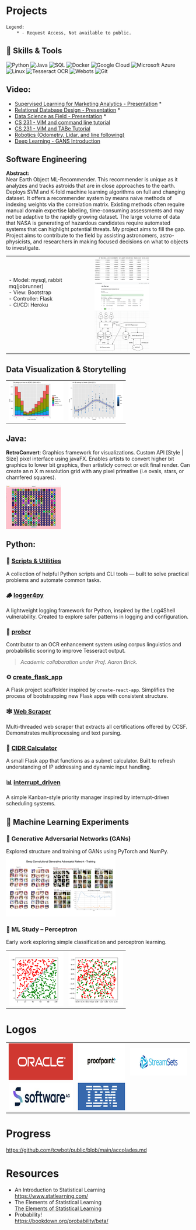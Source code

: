# Projects

```
Legend:
    * - Request Access, Not available to public.
```
## 🧠 Skills & Tools

![Python](https://img.shields.io/badge/Python-3776AB?style=for-the-badge&logo=python&logoColor=white)
![Java](https://img.shields.io/badge/Java-ED8B00?style=for-the-badge&logo=java&logoColor=white)
![SQL](https://img.shields.io/badge/SQL-4479A1?style=for-the-badge&logo=postgresql&logoColor=white)
![Docker](https://img.shields.io/badge/Docker-2496ED?style=for-the-badge&logo=docker&logoColor=white)
![Google Cloud](https://img.shields.io/badge/Google_Cloud-4285F4?style=for-the-badge&logo=google-cloud&logoColor=white)
![Microsoft Azure](https://img.shields.io/badge/Azure-0078D4?style=for-the-badge&logo=microsoft-azure&logoColor=white)
![Linux](https://img.shields.io/badge/Linux-FCC624?style=for-the-badge&logo=linux&logoColor=black)
![Tesseract OCR](https://img.shields.io/badge/Tesseract-OCR-blue?style=for-the-badge)
![Webots](https://img.shields.io/badge/Webots-Robot_Simulator-orange?style=for-the-badge)
![Git](https://img.shields.io/badge/Git-F05032?style=for-the-badge&logo=git&logoColor=white)



## Video:
- [Supervised Learning for Marketing Analytics - Presentation](https://www.youtube.com/watch?v=7WtoGeQmB0w) *
- [Relational Database Design - Presentation](https://www.youtube.com/watch?v=QxE2QbB2YTM) *
- [Data Science as Field - Presentation](https://www.youtube.com/watch?v=uiD9XutppVQ) *
- [CS 231 - VIM and command line tutorial](https://www.youtube.com/watch?v=RCx34TPTjsg)
- [CS 231 - VIM and TABe Tutorial](https://www.youtube.com/watch?v=PhcTrkfMIS4)
- [Robotics (Odometry, Lidar, and line following)](https://www.youtube.com/watch?v=V10tFtglBeQ)
- [Deep Learning - GANS Introduction](https://www.youtube.com/watch?v=8LWD8VtZRe0)


  


## Software Engineering
**Abstract:** <br/>
Near Earth Object ML-Recommender. This recommender is unique as it analyzes and tracks astroids that are in close approaches to the earth. Deploys SVM and K-fold machine learning algorithms on full and changing dataset. It offers a recommender system by means naive methods of indexing weights via the correlation matrix. 
Existing methods often require manual domain expertise labeling, time-consuming assessments and may not be adaptive to the rapidly
growing dataset. The large volume of data that NASA is generating of hazardous candidates require automated systems that can highlight potential threats. My project aims to fill the gap. Project aims to contribute to the field by assisting astronomers, astro-physicists, and researchers in making focused decisions on what to objects to investigate. 


<table>
<tr>
  <td align=top>
- Model: mysql, rabbit mq(jobrunner) <br/>
- View: Bootstrap <br/>
- Controller: Flask  <br/>
- CI/CD: Heroku<br/> <br/> <br/> <br/> <br/>
  </td>
  <td>
   <img src="https://github.com/tcwbot/public/blob/main/images/neor-data.png" width="150"/>
   <img src="https://github.com/tcwbot/public/blob/main/images/neor-jobrunner.png" width="150"/> <br/>
   <img src="https://github.com/tcwbot/public/blob/main/images/system-diagram.png" width="150"/>

  </td>
 </tr>
</table>


## Data Visualization & Storytelling
<table>
 <tr>
  <td>
<img src="https://github.com/tcwbot/public/blob/main/images/visual-analysis1.png" width="150"/>
  </td>
  <td>
<img src="https://github.com/tcwbot/public/blob/main/images/visual-analysis2.png" width="150"/>
  </td>
 </tr>
</table>

## Java:

__RetroConvert__: Graphics framework for visualizations. Custom API [Style | Size] pixel interface using javaFX. Enables artists to convert higher bit graphics to lower bit graphics, then artisticly correct or edit final render.  Can create an n X m resolution grid with any pixel primative (i.e ovals, stars, or chamfered squares). 

<img align="center" src="https://raw.githubusercontent.com/tcwbot/public/main/images/pixels.png" width="150"/>


## Python:


### 📁 [Scripts & Utilities](https://github.com/tcwbot/public/tree/main/scripts)
A collection of helpful Python scripts and CLI tools — built to solve practical problems and automate common tasks.

### 🪵 [logger4py](https://github.com/tcwbot/logger4)
A lightweight logging framework for Python, inspired by the Log4Shell vulnerability. Created to explore safer patterns in logging and configuration.

### 🧠 [probcr](https://github.com/aaronbrick/probcr)
Contributor to an OCR enhancement system using corpus linguistics and probabilistic scoring to improve Tesseract output.  
> *Academic collaboration under Prof. Aaron Brick.*

### ⚙️ [create_flask_app](https://github.com/tcwbot/public/tree/main/scripts/create_flask_app)
A Flask project scaffolder inspired by `create-react-app`. Simplifies the process of bootstrapping new Flask apps with consistent structure.

### 🕸️ [Web Scraper](https://github.com/tcwbot/public/tree/main/scripts/python231)
Multi-threaded web scraper that extracts all certifications offered by CCSF. Demonstrates multiprocessing and text parsing.

### 📡 [CIDR Calculator](https://github.com/tcwbot/public/blob/main/scripts/cidr.py)
A small Flask app that functions as a subnet calculator. Built to refresh understanding of IP addressing and dynamic input handling.

### 📊 [interrupt_driven](https://github.com/tcwbot/public/tree/main/scripts/interrupt_driven)
A simple Kanban-style priority manager inspired by interrupt-driven scheduling systems.



## 🤖 Machine Learning Experiments

### 🧬 Generative Adversarial Networks (GANs)
Explored structure and training of GANs using PyTorch and NumPy.  
<img src="https://github.com/tcwbot/public/blob/main/images/gan-model.png" width="300"/>

### 🔬 ML Study – Perceptron
Early work exploring simple classification and perceptron learning.

<table>
 <tr>
  <td><img src="https://raw.githubusercontent.com/tcwbot/public/main/images/simple_classification_01.png" width="150"/></td>
  <td><img src="https://raw.githubusercontent.com/tcwbot/public/main/images/simple_classification_02.png" width="150"/></td>
 </tr>
</table>
   


# Logos
<table>
<tr><td><img src="https://raw.githubusercontent.com/tcwbot/public/main/images/logo_01.png" height="100"/></td>
<td><img src="https://raw.githubusercontent.com/tcwbot/public/main/images/logo_02.png" height="100"/></td>
<td><img src="https://raw.githubusercontent.com/tcwbot/public/main/images/logo_03.png" height="75"/></td>
</tr>
<tr>
<td><img src="https://raw.githubusercontent.com/tcwbot/public/main/images/sag_logo.jpg" height="75"/></td>
 <td><img src="https://raw.githubusercontent.com/tcwbot/public/main/images/ibm_logo.jpg" height="75"/></td>
</tr>

 
</table>

# Progress
https://github.com/tcwbot/public/blob/main/accolades.md

# Resources
- An Introduction to Statistical Learning <br/>
https://www.statlearning.com/ <br/>
- The Elements of Statistical Learning <br/>
[The Elements of Statistical Learning ](https://hastie.su.domains/ElemStatLearn/) <br/>
- Probability! <br/>
https://bookdown.org/probability/beta/  <br/>


